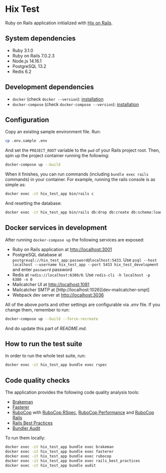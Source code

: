 # Hix Test

Ruby on Rails application initialized with [Hix on Rails][hixonrails].

## System dependencies

- Ruby 3.1.0
- Ruby on Rails 7.0.2.3
- Node.js 14.16.1
- PostgreSQL 13.2
- Redis 6.2

## Development dependencies

- `docker` (check `docker --version`): [installation][docker-installation]
- `docker-compose` (check `docker-compose --version`): [installation][docker-compose-installation]

## Configuration

Copy an existing sample environment file. Run:
```bash
cp .env.sample .env
```
And set the `PROJECT_ROOT` variable to the `pwd` of your Rails project root.
Then, spin up the project container running the following:
```bash
docker-compose up --build
```
When it finishes, you can run commands (including `bundle exec rails` commands) in your container.
For example, running the rails console is as simple as:
```bash
docker exec -it hix_test_app bin/rails c
```
And resetting the database:
```bash
docker exec -it hix_test_app bin/rails db:drop db:create db:schema:load:with_data db:seed
```

## Docker services in development

After running `docker-compose up` the following services are exposed:

- Ruby on Rails application at [http://localhost:3001][dev-rails]
- PostgreSQL database at `postgresql://hix_test_app:password@localhost:5433`. Use `psql --host localhost --username hix_test_app --port 5433 hix_test_development` and enter `password` password
- Redis at `redis://localhost:6380/0`. Use `redis-cli -h localhost -p 6380 -n 0`
- Mailcatcher UI at [http://localhost:1081][dev-mailcatcher-ui]
- Mailcatcher SMTP at [http://localhost:1026][dev-mailcatcher-smpt]
- Webpack dev server at [http://localhost:3036][dev-webpack-dev-server]

All of the above ports and other settings are configurable via _.env_ file. If you change them, remember to run:
```bash
docker-compose up --build --force-recreate
```
And do update this part of _README.md_.

## How to run the test suite

In order to run the whole test suite, run:

```bash
docker exec -it hix_test_app bundle exec rspec
```

## Code quality checks

The application provides the following code quality analysis tools:

- [Brakeman][brakeman]
- [Fasterer][fasterer]
- [RuboCop][rubocop] with [RuboCop RSpec][rubocop-rspec], [RuboCop Performance][rubocop-performance] and [RuboCop Rails][rubocop-rails]
- [Rails Best Practices][rails-best-practices]
- [Bundler Audit][bundler-audit]

To run them locally:

```bash
docker exec -it hix_test_app bundle exec brakeman
docker exec -it hix_test_app bundle exec fasterer
docker exec -it hix_test_app bundle exec rubocop
docker exec -it hix_test_app bundle exec rails_best_practices
docker exec -it hix_test_app bundle audit
```

[hixonrails]: https://hixonrails.com
[docker-installation]: https://docs.docker.com/get-docker
[docker-compose-installation]: https://docs.docker.com/compose/install
[dev-rails]: http://localhost:3001
[dev-mailcatcher-ui]: http://localhost:1081
[dev-mailcatcher-smtp]: http://localhost:1026
[dev-webpack-dev-server]: http://localhost:3036
[brakeman]: https://github.com/presidentbeef/brakeman
[rubocop]: https://github.com/rubocop-hq/rubocop
[rubocop-performance]: https://github.com/rubocop-hq/rubocop-performance
[rubocop-rspec]: https://github.com/rubocop-hq/rubocop-rspec
[rubocop-rails]: https://github.com/rubocop-hq/rubocop-rails
[fasterer]: https://github.com/DamirSvrtan/fasterer
[rails-best-practices]: https://github.com/flyerhzm/rails_best_practices
[bundler-audit]: https://github.com/rubysec/bundler-audit
